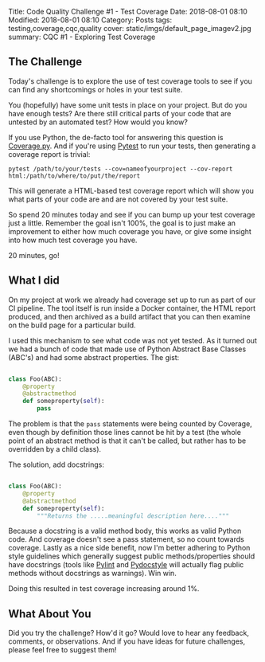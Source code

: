 Title: Code Quality Challenge #1 - Test Coverage
Date: 2018-08-01 08:10
Modified: 2018-08-01 08:10
Category: Posts
tags: testing,coverage,cqc,quality
cover: static/imgs/default_page_imagev2.jpg
summary: CQC #1 - Exploring Test Coverage

## The Challenge

Today's challenge is to explore the use of test coverage tools to see if you can find
any shortcomings or holes in your test suite.

You (hopefully) have some unit tests in place on your project.  But do you have
enough tests?  Are there still critical parts of your code that are untested by
an automated test?  How would you know?

If you use Python, the de-facto tool for answering this question is
[Coverage.py](https://coverage.readthedocs.io/en/coverage-4.5.1a/).  And if you're
using [Pytest](https://pytest.org/) to run your tests, then generating a coverage
report is trivial:

```shell
pytest /path/to/your/tests --cov=nameofyourproject --cov-report html:/path/to/where/to/put/the/report
```

This will generate a HTML-based test coverage report which will show you what parts
of your code are and are not covered by your test suite.

So spend 20 minutes today and see if you can bump up your test coverage just a little.
Remember the goal isn't 100%, the goal is to just make an improvement to either how
much coverage you have, or give some insight into how much test coverage you have.

20 minutes, go!

## What I did

On my project at work we already had coverage set up to run as part of our CI pipeline.
The tool itself is run inside a Docker container, the HTML report produced, and then
archived as a build artifact that you can then examine on the build page for a particular
build.

I used this mechanism to see what code was not yet tested.  As it turned out we had
a bunch of code that made use of Python Abstract Base Classes (ABC's) and had some
abstract properties.  The gist:

```python

class Foo(ABC):
    @property
    @abstractmethod
    def someproperty(self):
        pass
```

The problem is that the `pass` statements were being counted by Coverage, even
though by definition those lines cannot be hit by a test (the whole point of an
abstract method is that it can't be called, but rather has to be overridden by a
child class).

The solution, add docstrings:

```python

class Foo(ABC):
    @property
    @abstractmethod
    def someproperty(self):
        """Returns the .....meaningful description here...."""
```

Because a docstring is a valid method body, this works as valid Python code. And
coverage doesn't see a pass statement, so no count towards coverage.  Lastly as
a nice side benefit, now I'm better adhering to Python style guidelines which
generally suggest public methods/properties should have docstrings (tools like
[Pylint](https://www.pylint.org) and
[Pydocstyle](https://github.com/PyCQA/pydocstyle) will actually flag public
methods without docstrings as warnings).  Win win.

Doing this resulted in test coverage increasing around 1%.

## What About You

Did you try the challenge?  How'd it go?  Would love to hear any feedback, comments, or
observations.  And if you have ideas for future challenges, please feel free to suggest
them!
